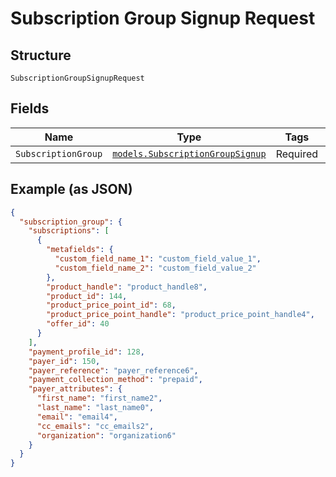 
# Subscription Group Signup Request

## Structure

`SubscriptionGroupSignupRequest`

## Fields

| Name | Type | Tags | Description |
|  --- | --- | --- | --- |
| `SubscriptionGroup` | [`models.SubscriptionGroupSignup`](../../doc/models/subscription-group-signup.md) | Required | - |

## Example (as JSON)

```json
{
  "subscription_group": {
    "subscriptions": [
      {
        "metafields": {
          "custom_field_name_1": "custom_field_value_1",
          "custom_field_name_2": "custom_field_value_2"
        },
        "product_handle": "product_handle8",
        "product_id": 144,
        "product_price_point_id": 68,
        "product_price_point_handle": "product_price_point_handle4",
        "offer_id": 40
      }
    ],
    "payment_profile_id": 128,
    "payer_id": 150,
    "payer_reference": "payer_reference6",
    "payment_collection_method": "prepaid",
    "payer_attributes": {
      "first_name": "first_name2",
      "last_name": "last_name0",
      "email": "email4",
      "cc_emails": "cc_emails2",
      "organization": "organization6"
    }
  }
}
```

